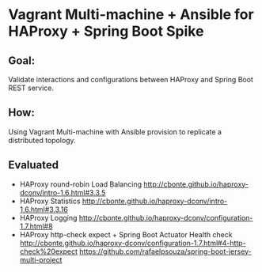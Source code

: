 # Vagrant Multi-machine + Ansible for HAProxy + Spring Boot Spike


## Goal: 
Validate interactions and configurations between HAProxy and  Spring Boot REST service.

## How: 
Using Vagrant Multi-machine with Ansible provision to replicate a distributed topology.

    
## Evaluated

* HAProxy round-robin Load Balancing http://cbonte.github.io/haproxy-dconv/intro-1.6.html#3.3.5
* HAProxy Statistics http://cbonte.github.io/haproxy-dconv/intro-1.6.html#3.3.16
* HAProxy Logging http://cbonte.github.io/haproxy-dconv/configuration-1.7.html#8
* HAProxy http-check expect + Spring Boot Actuator Health check http://cbonte.github.io/haproxy-dconv/configuration-1.7.html#4-http-check%20expect https://github.com/rafaelpsouza/spring-boot-jersey-multi-project

